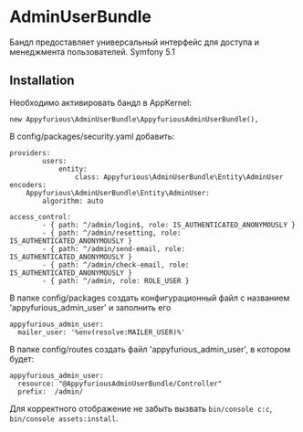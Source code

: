 AdminUserBundle
===============

Бандл предоставляет универсальный интерфейс для доступа и менеджмента пользователей. Symfony 5.1

## Installation

Необходимо активировать бандл в AppKernel:

    new Appyfurious\AdminUserBundle\AppyfuriousAdminUserBundle(),
    
В config/packages/security.yaml добавить:

    providers:
            users:
                entity:
                    class: Appyfurious\AdminUserBundle\Entity\AdminUser
    encoders:
        Appyfurious\AdminUserBundle\Entity\AdminUser:
            algorithm: auto
            
    access_control:
            - { path: ^/admin/login$, role: IS_AUTHENTICATED_ANONYMOUSLY }
            - { path: ^/admin/resetting, role: IS_AUTHENTICATED_ANONYMOUSLY }
            - { path: ^/admin/send-email, role: IS_AUTHENTICATED_ANONYMOUSLY }
            - { path: ^/admin/check-email, role: IS_AUTHENTICATED_ANONYMOUSLY }
            - { path: ^/admin, role: ROLE_USER }          
   
В папке config/packages создать конфигурационный файл с названием 'appyfurious_admin_user' и заполнить его

    appyfurious_admin_user:
      mailer_user: '%env(resolve:MAILER_USER)%'
      
В папке config/routes создать файл 'appyfurious_admin_user', в котором будет:

    appyfurious_admin_user:
      resource: "@AppyfuriousAdminUserBundle/Controller"
      prefix:  /admin/

Для корректного отображение не забыть вызвать `bin/console c:c`, `bin/console assets:install`.
